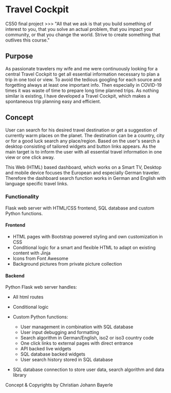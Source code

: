 # Travel Cockpit
CS50 final project >>> "All that we ask is that you build something of interest to you, that you solve an actual problem, that you impact your community, or that you change the world. Strive to create something that outlives this course."

## Purpose
As passionate travelers my wife and me were continuously looking for a central
Travel Cockpit to get all essential information necessary to plan a trip in one
tool or view. To avoid the tedious googling for each source and forgetting
always at least one important info.
Then especially in COVID-19 times it was waste of time to prepare long time
planned trips.
As nothing similar is existing, I have developed a Travel Cockpit, which makes
a spontaneous trip planning easy and efficient.

## Concept
User can search for his desired travel destination or get a suggestion of currently
warm places on the planet. The destination can be a country, city or for a good
luck search any place/region.
Based on the user's search a desktop consisting of tailored widgets and button
links appears. As the main target is to inform the user with all essential travel
information in one view or one click away.

This Web (HTML) based dashboard, which works on a Smart TV, Desktop and mobile
device focuses the European and especially German traveler. Therefore the dashboard
search function works in German and English with language specific travel links.

### Functionality
Flask web server with HTML/CSS frontend, SQL database and custom Python functions.

#### Frontend
- HTML pages with Bootstrap powered styling and own customization in CSS
- Conditional logic for a smart and flexible HTML to adapt on existing content
with Jinja
- Icons from Font Awesome
- Background pictures from private picture collection

#### Backend
Python Flask web server handles:
- All html routes
- Conditional logic
- Custom Python functions:
    - User management in combination with SQL database
    - User input debugging and formatting
    - Search algorithm in German/English, iso2 or iso3 country code
    - One click links to external pages with direct entrance
    - API backed live widgets
    - SQL database backed widgets
    - User search history stored in SQL database

- SQL database connection to store user data, search algorithm and data library


Concept & Copyrights by Christian Johann Bayerle
